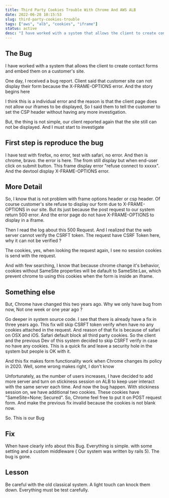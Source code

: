 ```yaml
---
title: Third Party Cookies Trouble With Chrome And AWS ALB
date: 2022-06-28 10:15:53
slug: third-party-cookies-trouble
tags: ["aws", "alb", "cookies", "iframe"]
status: active
desc: "I have worked with a system that allows the client to create contact forms and embed them on a customer's site."
---
```


## The Bug
I have worked with a system that allows the client to create contact forms and embed them on a customer's site.

One day, I received a bug report. Client said that customer site can not display their form because the X-FRAME-OPTIONS error. And the story begins here

I think this is a individual error and the reason is that the client page does not allow our iframes to be displayed, So I said them to tell the customer to set the CSP header without having any more investigation.

But, the thing is not simple, our client reported again that the site still can not be displayed.
And I must start to investigate

## First step is reproduce the bug

I have test with firefox, no error, test with safari, no error. And then is chrome, bravo. the error is here. The from still display but when end-user click on submit button. This frame display error "refuse connect to xxxxx". And the devtool display X-FRAME-OPTIONS error. 

## More Detail
So, I know that is not problem with frame options header or csp header. Of course customer's site refuse to display our form due to X-FRAME-OPTIONS in our site. But its just because the post request to our system return 500 error. And the error page do not have X-FRAME-OPTIONS to display in a iframe.

Then I read the log about this 500 Request. And I realized that the web server cannot verify the CSRFT token.
The request have CSRF Token here, why it can not be verified ?

The cookies, yes, when looking the request again, I see no session cookies is send with the request.

And with few searching, I know that because chrome change it's behavior, cookies without SameSite properties will be dafault to SameSite:Lax, which prevent chrome to using this cookies when the form is inside an iframe.


## Something else
But, Chrome have changed this two years ago. Why we only have bug from now, Not one week or one year ago ?

Go deeper in system source code. I see that there is already have a fix in three years ago. This fix will skip CSRFT token verify when have no any cookies attached in the request.
And reason of that fix is because of safari on OSX and iOS. Safari default block all third party cookies. So the client and the previous Dev of this system decided to skip CSRFT verify in case no have any cookies. This is a quick fix and leave a security hole in the system but people is OK with it.

And this fix makes form functionality work when Chrome changes its policy in 2020.
Well, some wrong makes right, I don't know

Unfortunately, as the number of users increases, I have decided to add more server and turn on stickiness session on ALB to keep user interact with the same server each time.
And now the bug happen. With stickiness session on, we have additional two cookies. These cookies have "SameSite=None; Secured". So, Chrome feel free to put it on POST request form. And make the previous fix invalid because the cookies is not blank now.

So. This is our Bug

## Fix
When have clearly info about this Bug. Everything is simple. with some setting and a custom middleware ( Our system was written by rails 5). The bug is gone.

## Lesson
Be careful with the old classical system. A light touch can knock them down. Everything must be test carefully.
